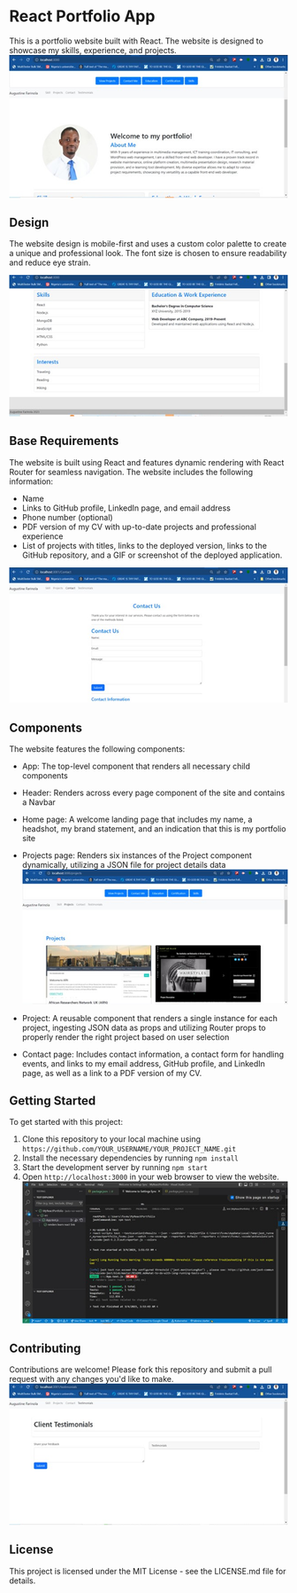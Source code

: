 # React Portfolio App

This is a portfolio website built with React. The website is designed to showcase my skills, experience, and projects.
![home](./src/utils/images/home.jpg)


## Design

The website design is mobile-first and uses a custom color palette to create a unique and professional look. The font size is chosen to ensure readability and reduce eye strain.


![about](./src/utils/images/about.jpg)


## Base Requirements

The website is built using React and features dynamic rendering with React Router for seamless navigation. The website includes the following information:

- Name
- Links to GitHub profile, LinkedIn page, and email address
- Phone number (optional)
- PDF version of my CV with up-to-date projects and professional experience
- List of projects with titles, links to the deployed version, links to the GitHub repository, and a GIF or screenshot of the deployed application.

![contact](./src/utils/images/contact.jpg)


## Components

The website features the following components:

- App: The top-level component that renders all necessary child components
- Header: Renders across every page component of the site and contains a Navbar
- Home page: A welcome landing page that includes my name, a headshot, my brand statement, and an indication that this is my portfolio site
- Projects page: Renders six instances of the Project component dynamically, utilizing a JSON file for project details data
![projects](./src/utils/images/projects.jpg)

- Project: A reusable component that renders a single instance for each project, ingesting JSON data as props and utilizing Router props to properly render the right project based on user selection
- Contact page: Includes contact information, a contact form for handling events, and links to my email address, GitHub profile, and LinkedIn page, as well as a link to a PDF version of my CV.

## Getting Started

To get started with this project:

1. Clone this repository to your local machine using `https://github.com/YOUR_USERNAME/YOUR_PROJECT_NAME.git`
2. Install the necessary dependencies by running `npm install`
3. Start the development server by running `npm start`
4. Open `http://localhost:3000` in your web browser to view the website.
![in the terminal](./src/utils/images/test.jpg)


## Contributing

Contributions are welcome! Please fork this repository and submit a pull request with any changes you'd like to make.
![in the terminal](./src/utils/images/testimonial.jpg)

## License

This project is licensed under the MIT License - see the LICENSE.md file for details.
